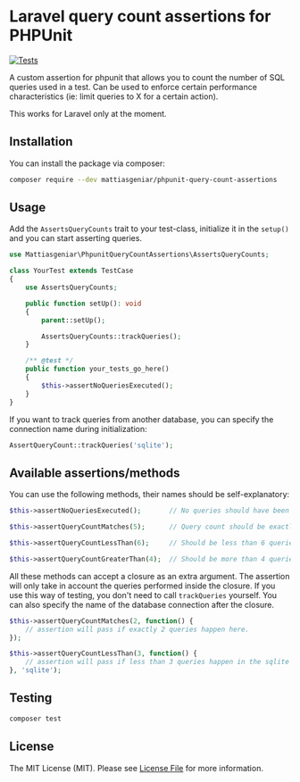 # Laravel query count assertions for PHPUnit

[![Tests](https://github.com/mattiasgeniar/phpunit-query-count-assertions/actions/workflows/run-tests.yml/badge.svg)](https://github.com/mattiasgeniar/phpunit-query-count-assertions/actions/workflows/run-tests.yml)

A custom assertion for phpunit that allows you to count the number of SQL queries used in a test. Can be used to enforce certain performance characteristics (ie: limit queries to X for a certain action).

This works for Laravel only at the moment.

## Installation

You can install the package via composer:

```bash
composer require --dev mattiasgeniar/phpunit-query-count-assertions
```

## Usage

Add the `AssertsQueryCounts` trait to your test-class, initialize it in the `setup()` and you can start asserting queries.

```php
use Mattiasgeniar\PhpunitQueryCountAssertions\AssertsQueryCounts;

class YourTest extends TestCase
{
    use AssertsQueryCounts;

    public function setUp(): void
    {
        parent::setUp();

        AssertsQueryCounts::trackQueries();
    }

    /** @test */
    public function your_tests_go_here()
    {
        $this->assertNoQueriesExecuted();
    }
}
```

If you want to track queries from another database, you can specify the connection name during initialization:

```php
AssertQueryCount::trackQueries('sqlite');
```

## Available assertions/methods

You can use the following methods, their names should be self-explanatory:

```php
$this->assertNoQueriesExecuted();       // No queries should have been run

$this->assertQueryCountMatches(5);      // Query count should be exactly 5

$this->assertQueryCountLessThan(6);     // Should be less than 6 queries

$this->assertQueryCountGreaterThan(4);  // Should be more than 4 queries
```

All these methods can accept a closure as an extra argument. The assertion will only take in account the queries performed inside the closure. If you use this way of testing, you don't need to call `trackQueries` yourself. You can also specify
the name of the database connection after the closure.

```php
$this->assertQueryCountMatches(2, function() {
    // assertion will pass if exactly 2 queries happen here.
});

$this->assertQueryCountLessThan(3, function() {
    // assertion will pass if less than 3 queries happen in the sqlite database.
}, 'sqlite');
```

## Testing

``` bash
composer test
```

## License

The MIT License (MIT). Please see [License File](LICENSE.md) for more information.
